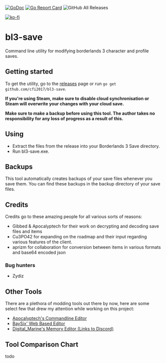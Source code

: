 [![GoDoc](https://godoc.org/github.com/cfi2017/bl3-save?status.svg)](https://godoc.org/github.com/cfi2017/bl3-save)
[![Go Report Card](https://goreportcard.com/badge/github.com/cfi2017/bl3-save)](https://goreportcard.com/report/github.com/cfi2017/bl3-save)
![GitHub All Releases](https://img.shields.io/github/downloads/cfi2017/bl3-save/total)

[![ko-fi](https://ko-fi.com/img/githubbutton_sm.svg)](https://ko-fi.com/I2I15DZCA)

# bl3-save

Command line utility for modifying borderlands 3 character and profile saves.

## Getting started

To get the utility, go to the [releases](https://github.com/cfi2017/bl3-save/releases) page or
run `go get github.com/cfi2017/bl3-save`.

**If you're using Steam, make sure to disable cloud synchronisation or Steam will overwrite your changes with your cloud
save.**

**Make sure to make a backup before using this tool. The author takes no responsibility for any loss of progress as a result of this.**

## Using
- Extract the files from the release into your Borderlands 3 Save directory. 
- Run bl3-save.exe.

## Backups
This tool automatically creates backups of your save files whenever you save them. 
You can find these backups in the backup directory of your save files.

## Credits

Credits go to these amazing people for all various sorts of reasons:
- Gibbed & Apocalyptech for their work on decrypting and decoding save files and items
- Cu3PO42 for expanding on the roadmap and their input regarding various features of the client.
- aprizm for collaboration for conversion between items in various formats and base64 encoded json

### Bug hunters
- Zydiz

## Other Tools

There are a plethora of modding tools out there by now, 
here are some select few that drew my attention while working on this project:
- [Apocalyptech's Commandline Editor](https://github.com/apocalyptech/bl3-cli-saveedit)
- [BaySix' Web Based Editor](https://www.bl3editor.com)
- [Digital_Marine's Memory Editor (Links to Discord)](https://discord.gg/38sDVpE)

## Tool Comparison Chart

todo
